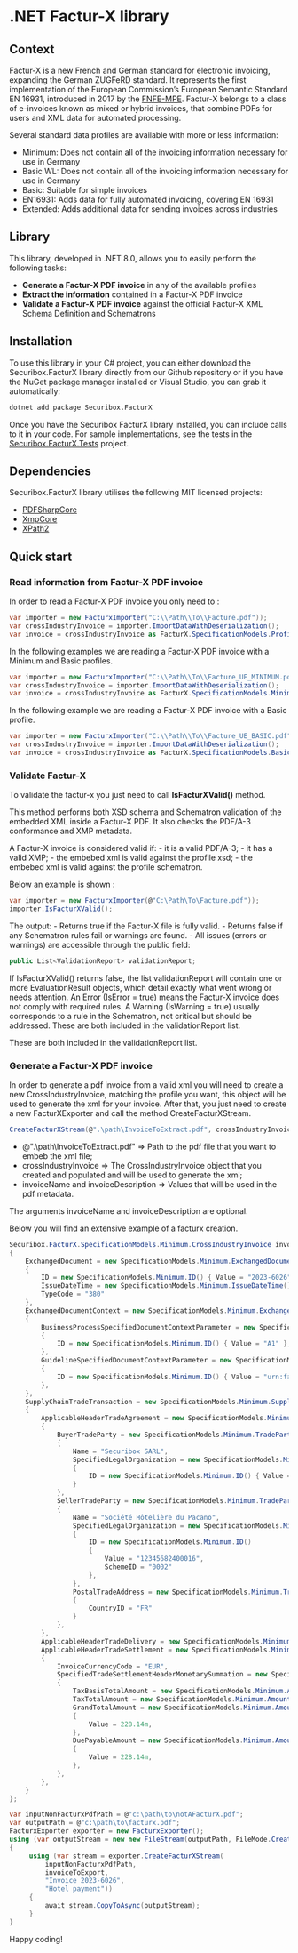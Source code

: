 # .NET Factur-X library

## Context
Factur-X is a new French and German standard for electronic invoicing, expanding the German ZUGFeRD standard. 
It represents the first implementation of the European Commission’s European Semantic Standard EN 16931, introduced in 2017 by the [FNFE-MPE](http://fnfe-mpe.org/factur-x/). 
Factur-X belongs to a class of e-invoices known as mixed or hybrid invoices, that combine PDFs for users and XML data for automated processing.

Several standard data profiles are available with more or less information:
- Minimum: Does not contain all of the invoicing information necessary for use in Germany
- Basic WL: Does not contain all of the invoicing information necessary for use in Germany
- Basic: Suitable for simple invoices
- EN16931: Adds data for fully automated invoicing, covering EN 16931
- Extended: Adds additional data for sending invoices across industries

## Library
This library, developed in .NET 8.0, allows you to easily perform the following tasks:
- **Generate a Factur-X PDF invoice** in any of the available profiles
- **Extract the information** contained in a Factur-X PDF invoice
- **Validate a Factur-X PDF invoice** against the official Factur-X XML Schema Definition and Schematrons

## Installation
To use this library in your C# project, you can either download the Securibox.FacturX library directly from our Github repository or if you have the NuGet package manager installed or Visual Studio, you can grab it automatically:
```sh
dotnet add package Securibox.FacturX
```
Once you have the Securibox FacturX library installed, you can include calls to it in your code.
For sample implementations, see the tests in the [Securibox.FacturX.Tests](https://github.com/Securibox/facturx/tree/main/Securibox.FacturX.Tests) project.

## Dependencies
Securibox.FacturX library utilises the following MIT licensed projects:
- [PDFSharpCore](https://github.com/ststeiger/PdfSharpCore)
- [XmpCore](https://github.com/drewnoakes/xmp-core-dotnet)
- [XPath2](https://github.com/StefH/XPath2.Net)

## Quick start
### Read information from Factur-X PDF invoice
In order to read a Factur-X PDF invoice you only need to :

```csharp
var importer = new FacturxImporter("C:\\Path\\To\\Facture.pdf"));
var crossIndustryInvoice = importer.ImportDataWithDeserialization();
var invoice = crossIndustryInvoice as FacturX.SpecificationModels.Profile.CrossIndustryInvoice;
```

In the following examples we are reading a Factur-X PDF invoice with a Minimum and Basic profiles.
```csharp
var importer = new FacturxImporter("C:\\Path\\To\\Facture_UE_MINIMUM.pdf"));
var crossIndustryInvoice = importer.ImportDataWithDeserialization();
var invoice = crossIndustryInvoice as FacturX.SpecificationModels.Minimum.CrossIndustryInvoice;
```
In the following example we are reading a Factur-X PDF invoice with a Basic profile.
```csharp
var importer = new FacturxImporter("C:\\Path\\To\\Facture_UE_BASIC.pdf"));
var crossIndustryInvoice = importer.ImportDataWithDeserialization();
var invoice = crossIndustryInvoice as FacturX.SpecificationModels.Basic.CrossIndustryInvoice;
```

### Validate Factur-X

To validate the factur-x you just need to call **IsFacturXValid()** method. 

This method performs both XSD schema and Schematron validation of the embedded XML inside a Factur-X PDF. It also checks the PDF/A-3 conformance and XMP metadata.

A Factur-X invoice is considered valid if:
    - it is a valid PDF/A-3;
    - it has a valid XMP;
    - the embebed xml is valid against the profile xsd;
    - the embebed xml is valid against the profile schematron.

Below an example is shown :
```csharp
var importer = new FacturxImporter(@"C:\Path\To\Facture.pdf"));
importer.IsFacturXValid();
```
The output:
    - Returns true if the Factur-X file is fully valid.
    - Returns false if any Schematron rules fail or warnings are found. 
    - All issues (errors or warnings) are accessible through the public field:

```csharp
public List<ValidationReport> validationReport;
```
If IsFacturXValid() returns false, the list validationReport will contain one or more EvaluationResult objects, which detail exactly what went wrong or needs attention. An Error (IsError = true) means the Factur-X invoice does not comply with required rules. A Warning (IsWarning = true) usually corresponds to a <report> rule in the Schematron, not critical but should be addressed. These are both included in the validationReport list.

These are both included in the validationReport list.

### Generate a Factur-X PDF invoice

In order to generate a pdf invoice from a valid xml you will need to create a new CrossIndustryInvoice, matching the profile you want, this object will be used to generate the xml for your invoice. 
After that, you just need to create a new FacturXExporter and call the method CreateFacturXStream.

```csharp
CreateFacturXStream(@".\path\InvoiceToExtract.pdf", crossIndustryInvoice , invoiceName, invoiceDescription);
```

 - @".\path\InvoiceToExtract.pdf" => Path to the pdf file that you want to embeb the xml file;
 - crossIndustryInvoice => The CrossIndustryInvoice object that you created and populated and will be used to generate the xml;
 - invoiceName and invoiceDescription => Values that will be used in the pdf metadata.

The arguments invoiceName and invoiceDescription are optional.

Below you will find an extensive example of a facturx creation. 
```csharp
Securibox.FacturX.SpecificationModels.Minimum.CrossIndustryInvoice invoiceToExport = new Securibox.FacturX.SpecificationModels.Minimum.CrossIndustryInvoice()
{
    ExchangedDocument = new SpecificationModels.Minimum.ExchangedDocument()
    {
        ID = new SpecificationModels.Minimum.ID() { Value = "2023-6026" },
        IssueDateTime = new SpecificationModels.Minimum.IssueDateTime() { DateTimeString = new SpecificationModels.Minimum.DateTimeString() { Value = "20230928", Format = "102" } },
        TypeCode = "380"
    },
    ExchangedDocumentContext = new SpecificationModels.Minimum.ExchangedDocumentContext()
    {
        BusinessProcessSpecifiedDocumentContextParameter = new SpecificationModels.Minimum.DocumentContextParameter()
        {
            ID = new SpecificationModels.Minimum.ID() { Value = "A1" },
        },
        GuidelineSpecifiedDocumentContextParameter = new SpecificationModels.Minimum.DocumentContextParameter()
        {
            ID = new SpecificationModels.Minimum.ID() { Value = "urn:factur-x.eu:1p0:minimum" }
        },
    },
    SupplyChainTradeTransaction = new SpecificationModels.Minimum.SupplyChainTradeTransaction()
    {
        ApplicableHeaderTradeAgreement = new SpecificationModels.Minimum.HeaderTradeAgreement()
        {
            BuyerTradeParty = new SpecificationModels.Minimum.TradeParty()
            {
                Name = "Securibox SARL",
                SpecifiedLegalOrganization = new SpecificationModels.Minimum.LegalOrganization()
                {
                    ID = new SpecificationModels.Minimum.ID() { Value = "50000371000034", SchemeID = "0002" },
                }
            },
            SellerTradeParty = new SpecificationModels.Minimum.TradeParty()
            {
                Name = "Société Hôtelière du Pacano",
                SpecifiedLegalOrganization = new SpecificationModels.Minimum.LegalOrganization()
                {
                    ID = new SpecificationModels.Minimum.ID()
                    {
                        Value = "12345682400016",
                        SchemeID = "0002"
                    },
                },
                PostalTradeAddress = new SpecificationModels.Minimum.TradeAddress()
                {
                    CountryID = "FR"
                }
            },
        },
        ApplicableHeaderTradeDelivery = new SpecificationModels.Minimum.HeaderTradeDelivery() { },
        ApplicableHeaderTradeSettlement = new SpecificationModels.Minimum.HeaderTradeSettlement()
        {
            InvoiceCurrencyCode = "EUR",
            SpecifiedTradeSettlementHeaderMonetarySummation = new SpecificationModels.Minimum.TradeSettlementHeaderMonetarySummation()
            {
                TaxBasisTotalAmount = new SpecificationModels.Minimum.Amount() { Value = 207.55m },
                TaxTotalAmount = new SpecificationModels.Minimum.Amount() { Value = 20.59m, CurrencyID = "EUR" },
                GrandTotalAmount = new SpecificationModels.Minimum.Amount()
                {
                    Value = 228.14m,
                },
                DuePayableAmount = new SpecificationModels.Minimum.Amount()
                {
                    Value = 228.14m,
                },
            },
        },
    }
};

var inputNonFacturxPdfPath = @"c:\path\to\notAFacturX.pdf";
var outputPath = @"c:\path\to\facturx.pdf";
FacturxExporter exporter = new FacturxExporter();
using (var outputStream = new new FileStream(outputPath, FileMode.Create))
{
     using (var stream = exporter.CreateFacturXStream(
         inputNonFacturxPdfPath,
         invoiceToExport,
         "Invoice 2023-6026",
         "Hotel payment"))
     {
         await stream.CopyToAsync(outputStream);
     }    
}
```


Happy coding! 



